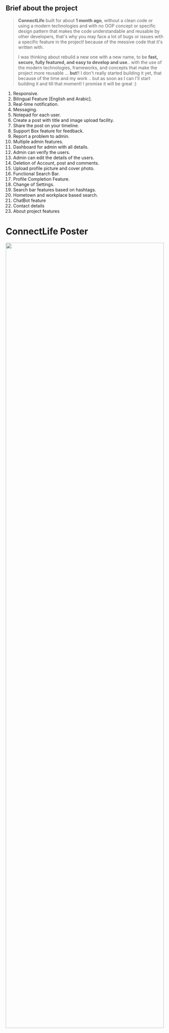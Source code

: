 ## **Brief about the project**
> 
> **ConnectLife** built for about **1 month ago**, without a
> clean code or using a modern technologies and with no OOP concept or specific design
> pattern that makes the code understandable and reusable by other developers, that's why you may face a lot of bugs or issues with a specific feature in the project! because of the messive code that it's written with.
> 
> I was thinking about rebuild a new one with a new name, to be **fast,
> secure, fully featured, and easy to develop and use**.. with the use of the modern technologies, frameworks, and concepts that make the project more reusable ...
>  **but**!! I don't really started building it yet, that because of the time and my work .. but as soon as I can I'll start building it and till that moment! I promise it will be great :)
> 

1. Responsive.
2. Bilingual Feature [English and Arabic].
3. Real-time notification.
4. Messaging.
5. Notepad for each user.
6. Create a post with title and image upload facility.
7. Share the post on your timeline.
8. Support Box feature for feedback.
9. Report a problem to admin.
10. Multiple admin features.
11. Dashboard for admin with all details.
12. Admin can verify the users.
13. Admin can edit the details of the users.
14. Deletion of Account, post and comments.
15. Upload profile picture and cover photo.
16. Functional Search Bar.
17. Profile Completion Feature.
18. Change of Settings.
19. Search bar features based on hashtags.
20. Hometown and workplace based search.
21. ChatBot feature
22. Contact details
23. About project features

# ConnectLife Poster
<img src="https://github.com/avs-abhishek123/Connect-Life/blob/master/imgs/16BCE0366%20review_3%20poster-converted-page-001.jpg" width="100%" height="80%">

# ConnectLife-PHP-social-network
Create your own social network for free with ConnectLife social network, easy to install and fast to use .. Make people connected

<hr>
<h3 style="color: black;font-size: auto;">How to install</h3>
			<p style="color: gray">* When you <b>sign up</b> to the first time into your social network, you will be the main admin of website and you can add more admins from <b>Dashboard > users > Edit/Delete </b>.</p>
<ol type="1">
	<li>First of all, Download the script and extract it on your device.</li>
	<li>Open your <b>phpMyAdmin</b> and create new database and call it <b>ConnectLife</b>.</li>
	<li>Import <b>ConnectLife.sql</b> to your new database that you created, you can find <b>ConnectLife.sql</b> from ConnectLife folder that you extracted, in <b>database</b> folder.</li>
	<li>Edit <b>connect.php</b> file from <b>config &gt; connect.php</b>, set username and password and database name to your DB name ,pass and username.</li>
	<li>upload ConnectLife folder to your host.</li>
	<li>Enjoy it.</li>
</ol>
<hr>

